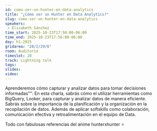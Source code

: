 ```yaml
---
id: como-ser-un-hunter-en-data-analytics
title: "¿Cómo ser un Hunter en Data Analytics?"
slug: como-ser-un-hunter-en-data-analytics
speakers:
 - Elizabeth Sánchez
time_start: 2025-10-23T17:50:00-06:00
time_end: 2025-10-23T17:56:00-06:00
day: h1-2025
gridarea: "28/2/29/6"
room: Auditorio
timeslot: 28
track: Lightning talk
tags:
slides: 
video:
---
```


Aprenderemos cómo capturar y analizar datos para tomar decisiones informadas"": En esta charla, sabrás cómo el utilizar herramientas como BigQuery, Looker, para capturar y analizar datos de manera eficiente. Sabrás sobre la importancia de la planificación y la organización en la recopilación de datos. Además de aplicar softskills como colaboración, comunicación efectiva y retroalimentación en el equipo de Data.

Todo con fabulosas referencias del anime hunterxhunter ⭐